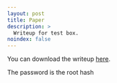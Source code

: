 ```yaml
---
layout: post
title: Paper
description: >
  Writeup for test box.
noindex: false
---
```

You can download the writeup [here](../../paper.pdf).

The password is the root hash
